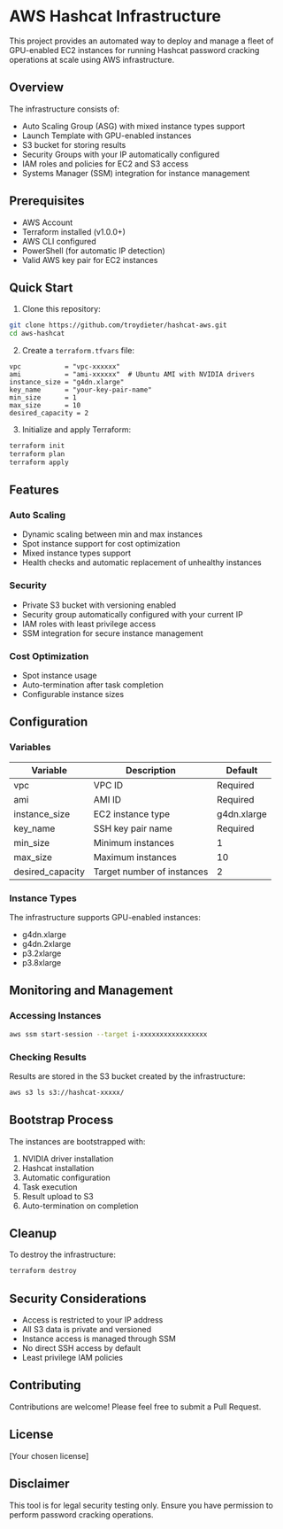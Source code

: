 # AWS Hashcat Infrastructure

This project provides an automated way to deploy and manage a fleet of GPU-enabled EC2 instances for running Hashcat password cracking operations at scale using AWS infrastructure.

## Overview

The infrastructure consists of:
- Auto Scaling Group (ASG) with mixed instance types support
- Launch Template with GPU-enabled instances
- S3 bucket for storing results
- Security Groups with your IP automatically configured
- IAM roles and policies for EC2 and S3 access
- Systems Manager (SSM) integration for instance management

## Prerequisites

- AWS Account
- Terraform installed (v1.0.0+)
- AWS CLI configured
- PowerShell (for automatic IP detection)
- Valid AWS key pair for EC2 instances

## Quick Start

1. Clone this repository:
```bash
git clone https://github.com/troydieter/hashcat-aws.git
cd aws-hashcat
```

2. Create a `terraform.tfvars` file:
```hcl
vpc           = "vpc-xxxxxx"
ami           = "ami-xxxxxx"  # Ubuntu AMI with NVIDIA drivers
instance_size = "g4dn.xlarge"
key_name      = "your-key-pair-name"
min_size      = 1
max_size      = 10
desired_capacity = 2
```

3. Initialize and apply Terraform:
```bash
terraform init
terraform plan
terraform apply
```

## Features

### Auto Scaling
- Dynamic scaling between min and max instances
- Spot instance support for cost optimization
- Mixed instance types support
- Health checks and automatic replacement of unhealthy instances

### Security
- Private S3 bucket with versioning enabled
- Security group automatically configured with your current IP
- IAM roles with least privilege access
- SSM integration for secure instance management

### Cost Optimization
- Spot instance usage
- Auto-termination after task completion
- Configurable instance sizes

## Configuration

### Variables

| Variable | Description | Default |
|----------|-------------|---------|
| vpc | VPC ID | Required |
| ami | AMI ID | Required |
| instance_size | EC2 instance type | g4dn.xlarge |
| key_name | SSH key pair name | Required |
| min_size | Minimum instances | 1 |
| max_size | Maximum instances | 10 |
| desired_capacity | Target number of instances | 2 |

### Instance Types

The infrastructure supports GPU-enabled instances:
- g4dn.xlarge
- g4dn.2xlarge
- p3.2xlarge
- p3.8xlarge

## Monitoring and Management

### Accessing Instances
```bash
aws ssm start-session --target i-xxxxxxxxxxxxxxxxx
```

### Checking Results
Results are stored in the S3 bucket created by the infrastructure:
```bash
aws s3 ls s3://hashcat-xxxxx/
```

## Bootstrap Process

The instances are bootstrapped with:
1. NVIDIA driver installation
2. Hashcat installation
3. Automatic configuration
4. Task execution
5. Result upload to S3
6. Auto-termination on completion

## Cleanup

To destroy the infrastructure:
```bash
terraform destroy
```

## Security Considerations

- Access is restricted to your IP address
- All S3 data is private and versioned
- Instance access is managed through SSM
- No direct SSH access by default
- Least privilege IAM policies

## Contributing

Contributions are welcome! Please feel free to submit a Pull Request.

## License

[Your chosen license]

## Disclaimer

This tool is for legal security testing only. Ensure you have permission to perform password cracking operations.

